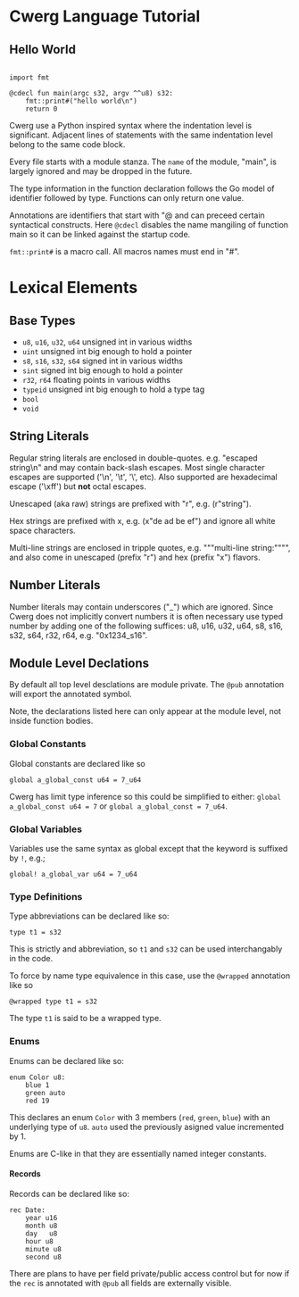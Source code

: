 # Cwerg Language Tutorial

## Hello World

```module main:

import fmt

@cdecl fun main(argc s32, argv ^^u8) s32:
    fmt::print#("hello world\n")
    return 0

```

Cwerg use a Python inspired syntax where the indentation level
is significant. Adjacent lines of statements with the same indentation
level belong to the same code block.

Every file starts with a module stanza. The `name` of the module, "main",
is largely ignored and may be dropped in the future.

The type information in the function declaration follows the Go model of
identifier followed by type.
Functions can only return one value.

Annotations are identifiers that start with "@ and can preceed certain
syntactical constructs. Here `@cdecl` disables the name mangiling of function main
so it can be linked against the startup code.

`fmt::print#` is a macro call. All macros names must end in "#".

# Lexical Elements

## Base Types

* `u8`, `u16`, `u32`, `u64`  unsigned int in various widths
* `uint`  unsigned int big enough to hold a pointer
* `s8`, `s16`, `s32`, `s64`  signed int in various widths
* `sint`  signed int big enough to hold a pointer
* `r32`, `r64`  floating points  in various widths
* `typeid` unsigned int big enough to hold a type tag
* `bool`
* `void`


## String Literals

Regular string literals are enclosed in double-quotes. e.g. "escaped string\n" and may contain back-slash escapes. Most single character escapes are supported
('\n', '\t',  '\\', etc).
Also supported are hexadecimal escape ('\xff') but **not** octal escapes.

Unescaped (aka raw) strings are prefixed with "r", e.g. (r"string").

Hex strings are prefixed with x, e.g. (x"de ad be ef") and ignore all white space
characters.

Multi-line strings are enclosed in tripple quotes, e.g. """multi-line string:"""",
and also come in unescaped (prefix "r") and hex (prefix "x") flavors.

## Number Literals

Number literals may contain underscores ("_") which are ignored. Since Cwerg does not implicitly convert numbers it is often necessary use typed number by adding one of the following suffices: u8, u16, u32, u64, s8, s16, s32, s64, r32, r64, e.g. "0x1234_s16".




## Module Level Declations

By default all top level desclations are module private.
The `@pub` annotation will export the annotated symbol.

Note, the declarations listed here can only appear at the module
level, not inside function bodies.


### Global Constants

Global constants are declared like so

```
global a_global_const u64 = 7_u64
```

Cwerg has limit type inference so this could be simplified to either:
`global a_global_const u64 = 7` or `global a_global_const = 7_u64`.


### Global Variables

Variables use the same syntax as global except that the keyword is suffixed by `!`, e.g.;

```
global! a_global_var u64 = 7_u64
```


### Type Definitions

Type abbreviations can be declared like so:
```
type t1 = s32
```
This is strictly and abbreviation, so `t1` and `s32` can be used interchangably in the code.

To force by name type equivalence in this case, use the `@wrapped` annotation like so
```
@wrapped type t1 = s32
```
The type `t1` is said to be a wrapped type.

### Enums

Enums can be declared like so:

```
enum Color u8:
    blue 1
    green auto
    red 19
```

This declares an enum `Color` with 3 members (`red`, `green`, `blue`)
with an underlying type of `u8`.
`auto` used the previously asigned value incremented by 1.

Enums are C-like in that they are essentially named integer constants.


#### Records

Records can be declared like so:

```
rec Date:
    year u16
    month u8
    day   u8
    hour u8
    minute u8
    second u8
```


There are plans to have per field private/public access control but for now if the `rec` is annotated with `@pub` all fields are externally visible.
